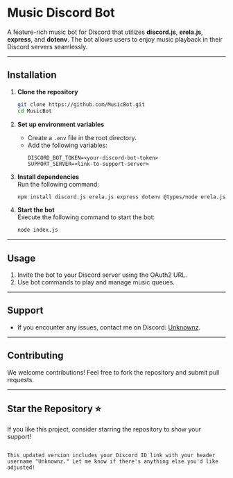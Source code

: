 # Music Discord Bot

A feature-rich music bot for Discord that utilizes **discord.js**, **erela.js**, **express**, and **dotenv**. The bot allows users to enjoy music playback in their Discord servers seamlessly.

---

## Installation

1. **Clone the repository**  
   ```bash
   git clone https://github.com/MusicBot.git
   cd MusicBot
   

2. **Set up environment variables**  
   - Create a `.env` file in the root directory.
   - Add the following variables:
     ```
     DISCORD_BOT_TOKEN=<your-discord-bot-token>
     SUPPORT_SERVER=<link-to-support-server>
     ```

3. **Install dependencies**  
   Run the following command:
   ```bash
   npm install discord.js erela.js express dotenv @types/node erela.js-spotify erela.js-filters @discordjs/voice
   ```

4. **Start the bot**  
   Execute the following command to start the bot:
   ```bash
   node index.js
   ```

---

## Usage

1. Invite the bot to your Discord server using the OAuth2 URL.
2. Use bot commands to play and manage music queues.

---

## Support

- If you encounter any issues, contact me on Discord: [Unknownz](https://discordapp.com/users/1092773378101882951).

---

## Contributing

We welcome contributions! Feel free to fork the repository and submit pull requests.

---

## Star the Repository ⭐  
If you like this project, consider starring the repository to show your support!
```

This updated version includes your Discord ID link with your header username "Unknownz." Let me know if there's anything else you'd like adjusted!
